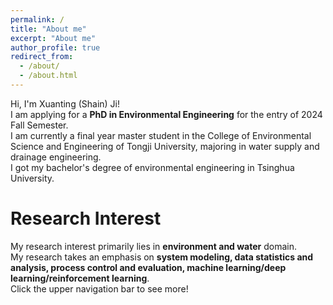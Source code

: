 ```yaml
---
permalink: /
title: "About me"
excerpt: "About me"
author_profile: true
redirect_from: 
  - /about/
  - /about.html
---
```


Hi, I'm Xuanting \(Shain\) Ji! <br>
I am applying for a __PhD in Environmental Engineering__ for the entry of 2024 Fall Semester. <br>
I am currently a final year master student in the College of Environmental Science and Engineering of Tongji University, majoring in water supply and drainage engineering. <br>
I got my bachelor's degree of environmental engineering in Tsinghua University. <br>

Research Interest
======
My research interest primarily lies in __environment and water__ domain. <br>
My research takes an emphasis on __system modeling, data statistics and analysis, process control and evaluation, machine learning/deep learning/reinforcement learning__. <br>
Click the upper navigation bar to see more!
